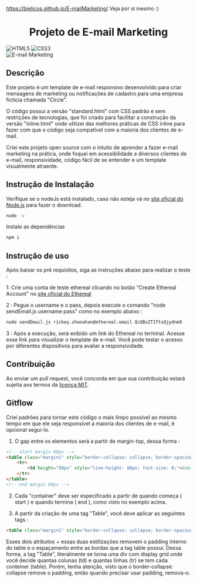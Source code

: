 https://bielicos.github.io/E-mailMarketing/ Veja por si mesmo :)

<h1 align="center"> Projeto de E-mail Marketing </h1>

![HTML5](https://img.shields.io/badge/HTML5-E34F26?style=for-the-badge&logo=html5&logoColor=white) ![CSS3](https://img.shields.io/badge/CSS3-1572B6?style=for-the-badge&logo=css3&logoColor=white) <br/> ![E-mail Marketing](https://img.shields.io/badge/E--mail%20Marketing-green?logo=gmail&logoColor=white) 

## Descrição 

Este projeto é um template de e-mail responsivo desenvolvido para criar mensagens de marketing ou notificações de cadastro para uma empresa fictícia chamada "Circle".

O código possui a versão "standard.html" com CSS padrão e sem restrições de tecnologias, que foi criado para facilitar a construção da versão "inline.html" onde utilizei das melhores práticas de CSS inline para fazer com que o código seja compatível com a maioria dos clientes de e-mail.

Criei este projeto open source com o intuito de aprender a fazer e-mail marketing na prática, onde foquei em acessibilidade a diversos clientes de e-mail, responsividade, código fácil de se entender e um template visualmente atraente.

## Instrução de Instalação

Verifique se o nodeJs está instalado, caso não esteja vá no [site oficial do Node.js](https://nodejs.org/) para fazer o download.

```bash
node -v
```

Instale as dependências

```bash
npm i
```


## Instrução de uso

Após baixar os pré requisitos, siga as instruções abaixo para realizar o teste :

1: Crie uma conta de teste ethereal clicando no botão "Create Ethereal Account" no [site oficial do Ethereal](https://ethereal.email/)

2 : Pegue o username e o pass, depois execute o comando "node sendEmail.js username pass" como no exemplo abaixo :

```bash
node sendEmail.js rickey.shanahan@ethereal.email QcQBsZT1TtsQjydnm9
```

3 : Após a execução, será exibido um link do Ethereal no terminal. Acesse esse link para visualizar o template de e-mail. Você pode testar o acesso por diferentes dispositivos para avaliar a responsividade.

## Contribuição

Ao enviar um pull request, você concorda em que sua contribuição estará sujeita aos termos da [licença MIT](LICENSE.txt).

## Gitflow

Criei padrões para tornar este código o mais limpo possível ao mesmo tempo em que ele seja responsível a maioria dos clientes de e-mail, é opcional segui-lo.

1) O gap entre os elementos será a partir de margin-top, dessa forma :

```html
<!-- start margin 80px -->
<table class="margin1" style="border-collapse: collapse; border-spacing: 0;" cellspacing="0" cellpadding="0">
    <tr>
        <td height="80px" style="line-height: 80px; font-size: 0;">&nbsp;</td>                        
    </tr>
</table>
<!-- end margin 80px -->
 ```


2) Cada "container" deve ser especificado a partir de quando começa ( start ) e quando termina ( end ), como visto no exemplo acima.

3) A partir da criação de uma tag "Table", você deve aplicar as seguintes tags :

```html
<table class="margin1" style="border-collapse: collapse; border-spacing: 0;" cellspacing="0" cellpadding="0">
```

Esses dois atributos + essas duas estilizações removem o padding interno do table e o espaçamento entre as bordas que a tag table possui. Dessa forma, a tag "Table", literalmente se torna uma div com display grid onde você decide quantas colunas (td) e quantas linhas (tr) se tem cada conteiner (table). Porém, tenha atenção, visto que o border-collapse: collapse remove o padding, então quando precisar usar padding, remova-o.
